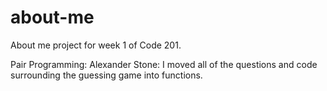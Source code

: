 # about-me
About me project for week 1 of Code 201. 

Pair Programming: Alexander Stone: I moved all of the questions and code surrounding the guessing game into functions.